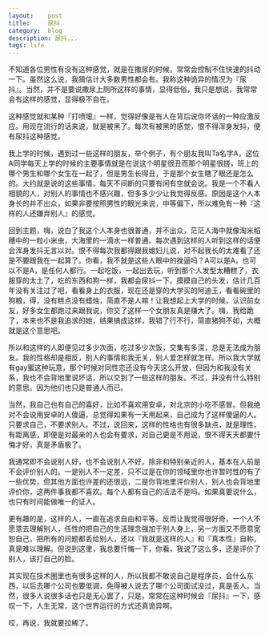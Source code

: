 ```yaml
---
layout:    post
title:     尿抖
category:  blog
description: 尿抖...
tags: life
---
```

不知道各位男性有没有这种感觉，就是在撒尿的时候，常常会控制不住快速的抖动一下。虽然这么说，我猜估计大多数男性都会有。我称这种诡异的情况为『尿抖』。当然，并不是要说撒尿上厕所这样的事情，显得低俗，我只是想说，我常常会有这样的感觉，显得极不自在。

这种感觉就和某种『打喷嚏』一样，觉得好像是有人在背后说你坏话的一种应激反应。用现在流行的话来说，就是被黑了。每次有被黑的感觉，恨不得浑身发抖，便有尿抖这种感觉。

我上学的时候，遇到过一些这样的朋友，举个例子，有个朋友我叫Ta名字A，这位A同学每天上学的时候的主要事情就是在说这个明星很丑而那个明星很搓，班上的哪个男生和哪个女生在一起了，但是男生长得丑，于是那个女生瞎了眼还是怎么的。大约就是说的这些事情，每天不间断的只要有闲有空就会说。我是一个不看人相貌的人，对别人的事情也不感兴趣，但多多少少让我觉得反感。原因是这个人本身长的并不出众，如果非要按照男性的眼光来说，中等偏下，所以难免有一种『这样的人还嫌弃别人』的感觉。

回到主题，嗨，说白了我这个人本身也很普通，并不出众，茫茫人海中就像淘米稻穗中的一粒小米虫，大海里的一滴水一样普通。每次遇到这样的人听到这样的话便会浑身发抖无言以对。恨不得每次我都得跟我媳妇儿说，对不起我长的太难看了还是不要跟我在一起算了。你看，我不就是这些人眼中的挫逼吗？A可以是A，也可以不是A，是任何人都行。一起吃饭，一起出去玩，听到那个人发型太糟糕了，衣服穿的太土了，吃的东西和狗一样，我都会尿抖一下。摸摸自己的头发，估计几百年没有关注过了吧，看看身上的衣服，现在还是穿的大学买的阿迪王，看看碗里的狗粮，得，没有糕点没有蜡烛，简直不是人嘛！让我想起上大学的时候，认识前女友，好多女生都跑过来跟我说，你交了这样一个女朋友真是赚大了。嗨，我给跪了，本来也不是我追求的她，结果搞成这样，我错了行不行，简直猪狗不如，大概就是这个意思吧。

所以和这样的人即便见过多少次面，吃过多少次饭，交集有多深，总是无法成为朋友。我的性格却是相反，别人的事情和我无关，别人爱怎样就怎样。所以我大学就有gay蜜这种玩意，那个时候对同性恋还没有今天这么开放，但因为和我没有关系，我也不会背地里说坏话，所以交到了一些这样的朋友。不过，并没有什么特别的意思。因为他们也只是普通人而已。

当然，我自己也有自己的喜好，比如不喜欢用安卓，对北京的小吃不感冒。但我绝对不会说用安卓的人傻逼，总觉得如果有一天用起来，自己成为了这样傻逼的人。只要求自己，不要求别人。不过，说回来，这样的性格也有很多缺点，就是理性，有距离感，即便是对最亲的人也会有要求，对自己更是不用说，恨不得天天都要忏悔才好，真是矛盾极了。

我通常即不会说别人好，也不会说别人不好，除非和特别亲近的人，基本在人前是不会评价别人的。一是别人不一定差，只不过是在你的领域里你也许暂时性的有了一些优势，但其他方面也许差的还很远，二是你背地里评价别人，别人也会背地里评价你，这两件事我都不喜欢。每个人都有自己的活法不是吗。如果真要说什么，也只有时间能做唯一的证人。

更有趣的是，这样的人，一直在追求自由和平等。反而让我觉得很好奇，一个人不愿意去理解别人，任性的把自己的生活理念强加于别人身上，另一方面又不愿意宽恕自己，把所有的问题都丢给别人，还以『我就是这样的人』和『真本性』自称，真是难以理解。但说到这里，我总要忏悔一下，你看，我说了这么多，还是评价了别人，该打自己的脸。

其实现在技术圈里也有很多这样的人，所以我都不敢说自己是程序员，会什么东西，以后去哪个公司也要低调，免得被人说去了哪个公司面试没过，真是丢人。当然，很多人说很多话也只是无心罢了，只是，常常在这种时候会『尿抖』一下，感叹一下，人生无常，这个世界运行的方式还真诡异啊。

哎，再说，我就要拉稀了。